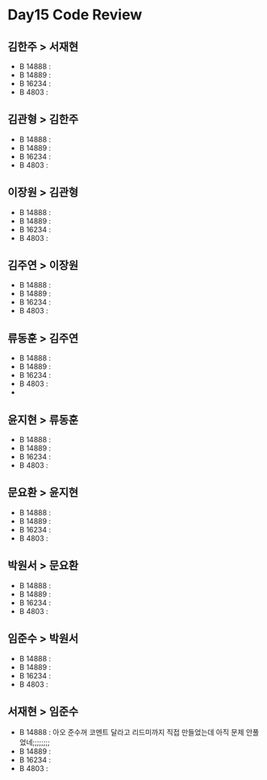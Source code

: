 # Day15 Code Review

## 김한주 > 서재현
- B 14888 :
- B 14889 : 
- B 16234 : 
- B 4803  :

## 김관형 > 김한주
- B 14888 :
- B 14889 : 
- B 16234 : 
- B 4803  :

## 이장원 > 김관형
- B 14888 :
- B 14889 : 
- B 16234 : 
- B 4803  :

## 김주연 > 이장원
- B 14888 :
- B 14889 : 
- B 16234 : 
- B 4803  :

## 류동훈 > 김주연
- B 14888 :
- B 14889 : 
- B 16234 : 
- B 4803  :
- 
## 윤지현 > 류동훈
- B 14888 :
- B 14889 : 
- B 16234 : 
- B 4803  :

## 문요환 > 윤지현
- B 14888 :
- B 14889 : 
- B 16234 : 
- B 4803  :

## 박원서 > 문요환
- B 14888 :
- B 14889 : 
- B 16234 : 
- B 4803  :

## 임준수 > 박원서
- B 14888 :  
- B 14889 :  
- B 16234 : 
- B 4803  :

## 서재현 > 임준수
- B 14888 : 아오 준수꺼 코멘트 달라고 리드미까지 직접 만들었는데 아직 문제 안풀었네;;;;;;;;
- B 14889 : 
- B 16234 : 
- B 4803  :
